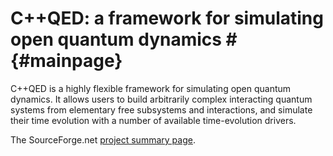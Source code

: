 # C++QED: a framework for simulating open quantum dynamics #  {#mainpage}

C++QED is a highly flexible framework for simulating open quantum dynamics.
It allows users to build arbitrarily complex interacting quantum systems from
elementary free subsystems and interactions, and simulate their time evolution
with a number of available time-evolution drivers.

The SourceForge.net [project summary page](http://cppqed.sourceforge.net).
